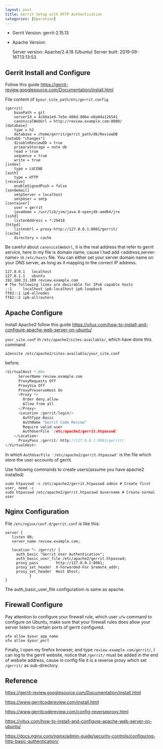 ```yaml
---
layout: post
title: Gerrit Setup with HTTP Authentication
categories: [Operation]
---
```




- Gerrit Version: gerrit-2.15.13

- Apache Version:

  Server version: Apache/2.4.18 (Ubuntu)
  Server built:   2019-09-16T13:13:53

## Gerrit Install and Configure

Follow this guide  https://gerrit-review.googlesource.com/Documentation/install.html

File content of  `$your_site_path/etc/gerrit.config`

```
[gerrit]
	basePath = git
	serverId = 4cb9a1e9-7e5e-406d-806e-e0a84a126541
	canonicalWebUrl = http://review.example.com:8080/
[database]
	type = h2
	database = /home/gerrit/gerrit_path/db/ReviewDB
[noteDb "changes"]
	disableReviewDb = true
	primaryStorage = note db
	read = true
	sequence = true
	write = true
[index]
	type = LUCENE
[auth]
	type = HTTP
[receive]
	enableSignedPush = false
[sendemail]
	smtpServer = localhost
	smtpUser = smtp
[container]
	user = gerrit
	javaHome = /usr/lib/jvm/java-8-openjdk-amd64/jre
[sshd]
	listenAddress = *:29418
[httpd]
	listenUrl = proxy-http://127.0.0.1:8081/gerrit/
[cache]
	directory = cache
```

Be careful about `canonicalWebUrl`, it is the real address that refer to gerrit service, here in my file is domain name,  cause I had add <address,server-name> in `/etc/hosts` file. You can  either  set your server domain name on your DNS server, as long as it mapping to the correct IP address.



```
127.0.0.1	localhost
127.0.1.1	ubuntu
192.168.31.109 review.example.com
# The following lines are desirable for IPv6 capable hosts
::1     localhost ip6-localhost ip6-loopback
ff02::1 ip6-allnodes
ff02::2 ip6-allrouters
```



## Apache Configure

Install Apache2 follow this guide https://vitux.com/how-to-install-and-configure-apache-web-server-on-ubuntu/



`your_site.conf` in `/etc/apache2/sites-available/`, which have done this  command

`a2ensite /etc/apache2/sites-available/your_site.conf` 

before.

```h
<VirtualHost *:80>
	  ServerName review.example.com
	  ProxyRequests Off
	  ProxyVia Off
	  ProxyPreserveHost On
	  <Proxy *>
		Order deny,allow
		Allow from all
	  </Proxy>
	  <Location /gerrit/login/>
		AuthType Basic
		AuthName "Gerrit Code Review"
		Require valid-user
		AuthUserFile '/etc/apache2/gerrit.htpasswd'
	</Location>
	  ProxyPass /gerrit/ http://127.0.0.1:8081/gerrit/
</VirtualHost>

```

In which `AuthUserFile '/etc/apache2/gerrit.htpasswd'` is the file which store the user accounts of gerrit.

Use following commands to create users(assume you have apache2 installed)

```shell
sudo htpasswd -c /etc/apache2/gerrit.htpasswd admin # Create first user, need -c
sudo htpasswd /etc/apache2/gerrit.htpasswd $username # Create normal user
```



## Nginx Configuration

File `/etc/nginx/conf.d/gerrit.conf` is like this:

```
server {
   listen 80;
   server_name review.example.com;
   
   location ^~ /gerrit/ {
     auth_basic "Gerrit User Authentication";
     auth_basic_user_file /etc/apache2/gerrit.htpasswd;
     proxy_pass        http://127.0.0.1:8081;
     proxy_set_header  X-Forwarded-For $remote_addr;
     proxy_set_header  Host $host;
           }
} 

```

The auth_basic_user_file configuratioin is same as apache.





## Firewall Configure

Pay attention to configure your firewall rule,  which user `ufw` command to configure on Ubuntu, make sure that your firewall rules does allow your server listen to certain ports of gerrit configured.

```shell
ufw allow $your_app_name
ufw allow $your_port
```



Finally, I open my firefox browser, and type `review.example.com/gerrit/`,  I can log to the gerrit website, notice that `/gerrit/` must be added in the end of website address, cause in config file it is a  reverse proxy which set `/gerrit/` as sub-directory.

## Reference

https://gerrit-review.googlesource.com/Documentation/install.html

https://www.gerritcodereview.com/install.html

https://www.gerritcodereview.com/config-reverseproxy.html

https://vitux.com/how-to-install-and-configure-apache-web-server-on-ubuntu/

https://docs.nginx.com/nginx/admin-guide/security-controls/configuring-http-basic-authentication/